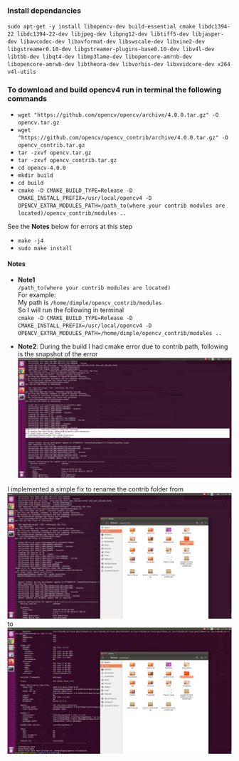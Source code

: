 ### Install dependancies <br/>
`sudo apt-get -y install libopencv-dev build-essential cmake libdc1394-22 libdc1394-22-dev libjpeg-dev libpng12-dev libtiff5-dev libjasper-dev libavcodec-dev libavformat-dev libswscale-dev libxine2-dev libgstreamer0.10-dev libgstreamer-plugins-base0.10-dev libv4l-dev libtbb-dev libqt4-dev libmp3lame-dev libopencore-amrnb-dev libopencore-amrwb-dev libtheora-dev libvorbis-dev libxvidcore-dev x264 v4l-utils` <br/>

### To download and build opencv4 run in terminal the following commands <br/> 
* `wget "https://github.com/opencv/opencv/archive/4.0.0.tar.gz" -O opencv.tar.gz` <br/>
* `wget "https://github.com/opencv/opencv_contrib/archive/4.0.0.tar.gz" -O opencv_contrib.tar.gz ` <br/>
* `tar -zxvf opencv.tar.gz ` <br/>
* `tar -zxvf opencv_contrib.tar.gz` <br/>
* `cd opencv-4.0.0` <br/>
* `mkdir build ` <br/>
* `cd build ` <br/>
* `cmake -D CMAKE_BUILD_TYPE=Release -D CMAKE_INSTALL_PREFIX=/usr/local/opencv4 -D OPENCV_EXTRA_MODULES_PATH=/path_to(where your contrib modules are located)/opencv_contrib/modules .. ` <br/>

See the **Notes** below for errors at this step <br/>
* `make -j4 `<br/>
* `sudo make install`<br/>


#### Notes
* **Note1** <br/>
`/path_to(where your contrib modules are located)`<br/>
For example: <br/>
My path is `/home/dimple/opencv_contrib/modules`<br/>
So I will run the following in terminal <br/>
 `cmake -D CMAKE_BUILD_TYPE=Release -D CMAKE_INSTALL_PREFIX=/usr/local/opencv4 -D OPENCV_EXTRA_MODULES_PATH=/home/dimple/opencv_contrib/modules ..` 

* **Note2**: During the build I had cmake error due to contrib path, following is the snapshot of the error <br/>
![cmakeError](./Images/cmakeError.png)
 
I implemented a simple fix to rename the contrib folder from <br/> 
![fix](./Images/fix.png) 
to <br/> 
![fix1](./Images/nameChange.png)
